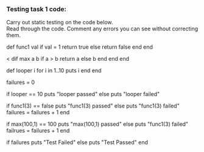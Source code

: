 ### Testing task 1 code:

  Carry out static testing on the code below.  
  Read through the code.  Comment any errors you can see without correcting them.

 
def func1 val  <!--func1 should be func_1 with (val)-->
  if val = 1  <!-- should be val == 1 -->
  return true
  else
  return false
  end
end
  
< dif max a b <!-- def_max(a,b) -->
  if a > b
      return a <!-- return needs to be indented and else b need to be on the same line-->
  else
  b
  end 
end 
end <!-- take the end away -->
  
def looper i       <!--def looper (i)-->
  for i in  1..10   <!-- for i in i 1..10-->
  puts i
  end
end
 
failures = 0 
 
if looper == 10 <!-- if looper = 10-->
  puts "looper passed"
else
  puts "looper failed"
  <!-- failures = failures + 1 should be failures = failures += 1-->
 
  
if func1(3) == false  <!--if func_1 (3) == false-->
  puts "func1(3) passed"
else
  puts "func1(3) failed"
  failures = failures + 1 <!-- failures += 1 -->
end 
 
  
if max(100,1) == 100   <!--if max(101) == 100 -->
  puts "max(100,1) passed"<!--"max(101) passed"-->
else
   puts "func1(3) failed"  <!--puts "func_1(3) failed"-->
   failrues = failures + 1  <!--failures = failures += 1-->
end

  
if failures           <!-- if failures = 10 -->
  puts "Test Failed"
else
  puts "Test Passed"
end
                      <!-- end needed -->

